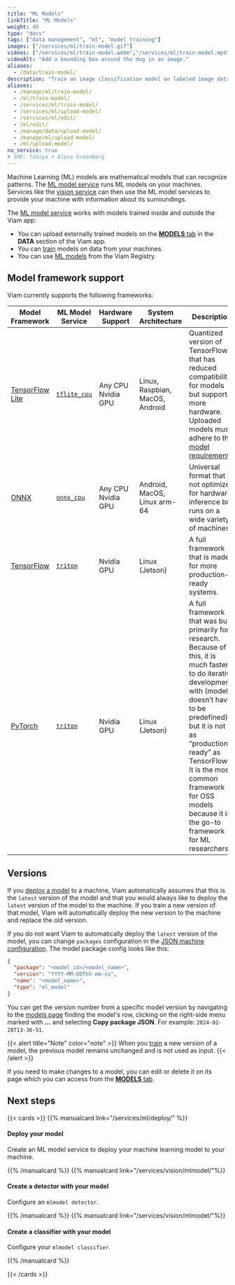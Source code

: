 ```yaml
---
title: "ML Models"
linkTitle: "ML Models"
weight: 40
type: "docs"
tags: ["data management", "ml", "model training"]
images: ["/services/ml/train-model.gif"]
videos: ["/services/ml/train-model.webm","/services/ml/train-model.mp4"]
videoAlt: "Add a bounding box around the dog in an image."
aliases:
  - /data/train-model/
description: "Train an image classification model on labeled image data."
aliases:
  - /manage/ml/train-model/
  - /ml/train-model/
  - /services/ml/train-model/
  - /services/ml/upload-model/
  - /services/ml/edit/
  - /ml/edit/
  - /manage/data/upload-model/
  - /manage/ml/upload-model/
  - /ml/upload-model/
no_service: true
# SME: Tahiya + Alexa Greenberg
---
```


Machine Learning (ML) models are mathematical models that can recognize patterns.
The [ML model service](/services/ml/deploy/) runs ML models on your machines.
Services like the [vision service](/services/vision/mlmodel/) can then use the ML model services to provide your machine with information about its surroundings.

The [ML model service](/ml/deploy/) works with models trained inside and outside the Viam app:

- You can upload externally trained models on the [**MODELS** tab](https://app.viam.com/data/models) in the **DATA** section of the Viam app.
- You can [train](/how-tos/deploy-ml/) models on data from your machines.
- You can use [ML models](https://app.viam.com/registry?type=ML+Model) from the Viam Registry.

## Model framework support

Viam currently supports the following frameworks:

<!-- prettier-ignore -->
| Model Framework | ML Model Service | Hardware Support | System Architecture | Description |
| --------------- | --------------- | ---------------- | ------------------- | ----------- |
| [TensorFlow Lite](https://www.tensorflow.org/lite) | [`tflite_cpu`](/services/ml/deploy/) | Any CPU <br> Nvidia GPU | Linux, Raspbian, MacOS, Android | Quantized version of TensorFlow that has reduced compatibility for models but supports more hardware. Uploaded models must adhere to the [model requirements](/services/ml/deploy/tflite_cpu/#model-requirements). |
| [ONNX](https://onnx.ai/) | [`onnx_cpu`](https://github.com/viam-labs/onnx-cpu) | Any CPU <br> Nvidia GPU | Android, MacOS, Linux arm-64 | Universal format that is not optimized for hardware inference but runs on a wide variety of machines. |
| [TensorFlow](https://www.tensorflow.org/) | [`triton`](https://github.com/viamrobotics/viam-mlmodelservice-triton) | Nvidia GPU | Linux (Jetson) | A full framework that is made for more production-ready systems. |
| [PyTorch](https://pytorch.org/) | [`triton`](https://github.com/viamrobotics/viam-mlmodelservice-triton) | Nvidia GPU | Linux (Jetson) | A full framework that was built primarily for research. Because of this, it is much faster to do iterative development with (model doesn’t have to be predefined) but it is not as “production ready” as TensorFlow. It is the most common framework for OSS models because it is the go-to framework for ML researchers. |

## Versions

If you [deploy a model](/services/ml/) to a machine, Viam automatically assumes that this is the `latest` version of the model and that you would always like to deploy the `latest` version of the model to the machine.
If you train a new version of that model, Viam will automatically deploy the new version to the machine and replace the old version.

If you do not want Viam to automatically deploy the `latest` version of the model, you can change `packages` configuration in the [JSON machine configuration](/configure/#the-configure-tab).
The model package config looks like this:

```json
{
  "package": "<model_id>/<model_name>",
  "version": "YYYY-MM-DDThh-mm-ss",
  "name": "<model_name>",
  "type": "ml_model"
}
```

You can get the version number from a specific model version by navigating to the [models page](https://app.viam.com/data/models) finding the model's row, clicking on the right-side menu marked with **_..._** and selecting **Copy package JSON**. For example: `2024-02-28T13-36-51`.

{{< alert title="Note" color="note" >}}
When you [train](/how-tos/deploy-ml/) a new version of a model, the previous model remains unchanged and is not used as input.
{{< /alert >}}

If you need to make changes to a model, you can edit or delete it on its page which you can access from the [**MODELS** tab](https://app.viam.com/data/models).

## Next steps

{{< cards >}}
{{% manualcard link="/services/ml/deploy/" %}}

<h4>Deploy your model</h4>

Create an ML model service to deploy your machine learning model to your machine.

{{% /manualcard %}}
{{% manualcard link="/services/vision/mlmodel/"%}}

<h4>Create a detector with your model</h4>

Configure an `mlmodel detector`.

{{% /manualcard %}}
{{% manualcard link="/services/vision/mlmodel/"%}}

<h4>Create a classifier with your model</h4>

Configure your `mlmodel classifier`.

{{% /manualcard %}}

{{< /cards >}}
